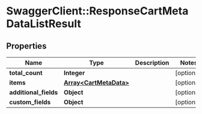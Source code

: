 # SwaggerClient::ResponseCartMetaDataListResult

## Properties
Name | Type | Description | Notes
------------ | ------------- | ------------- | -------------
**total_count** | **Integer** |  | [optional] 
**items** | [**Array&lt;CartMetaData&gt;**](CartMetaData.md) |  | [optional] 
**additional_fields** | **Object** |  | [optional] 
**custom_fields** | **Object** |  | [optional] 


